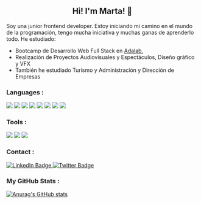 <p align="center">
 <h2 align="center">Hi! I'm Marta! 👋</h2>
</p>

Soy una junior frontend developer. Estoy iniciando mi camino en el mundo de la programación, tengo mucha iniciativa y muchas ganas de aprenderlo todo. He estudiado:
- Bootcamp de Desarrollo Web Full Stack en [Adalab.](https://adalab.es/)
- Realización de Proyectos Audiovisuales y Espectáculos, Diseño gráfico y VFX
- También he estudiado Turismo y Administración y Dirección de Empresas

<div>
<h3>Languages :</h3>
   <img src="https://img.shields.io/badge/HTML5-E34F26?style=for-the-badge&logo=html5&logoColor=white"/>
     <img src="https://img.shields.io/badge/CSS3-1572B6?style=for-the-badge&logo=css3&logoColor=white"/>
     <img src="https://img.shields.io/badge/Sass-CC6699?style=for-the-badge&logo=sass&logoColor=white"/>   <img src="https://img.shields.io/badge/JavaScript-323330?style=for-the-badge&logo=javascript&logoColor=F7DF1E"/>
 <img src="https://img.shields.io/badge/React-20232A?style=for-the-badge&logo=react&logoColor=61DAFB"/>
   <img src="https://img.shields.io/badge/Node.js-43853D?style=for-the-badge&logo=node.js&logoColor=white"/>
   <img src="https://img.shields.io/badge/Express.js-404D59?style=for-the-badge"/>
   <img src="https://img.shields.io/badge/SQLite-07405E?style=for-the-badge&logo=sqlite&logoColor=white"/>
</div>
<div>
<h3>Tools :</h3>
   <img src="https://img.shields.io/badge/GIT-E44C30?style=for-the-badge&logo=git&logoColor=white"/>
 <img src="https://img.shields.io/badge/GitHub-100000?style=for-the-badge&logo=github&logoColor=white"/>
    <img src="https://img.shields.io/badge/Visual_Studio_Code-0078D4?style=for-the-badge&logo=visual%20studio%20code&logoColor=white"/>
</div>
<div>
<h3> Contact :</h3>
  <a href="https://www.linkedin.com/in/marta-castrillo-gil">
    <img src="https://img.shields.io/badge/LinkedIn-purple?style=for-the-badge&logo=linkedin&logoColor=white" alt="LinkedIn Badge"/>
  </a>
  <a href="https://twitter.com/martscastrillo">
    <img src="https://img.shields.io/badge/Twitter-blue?style=for-the-badge&logo=twitter&logoColor=white" alt="Twitter Badge"/>
  </a>
</div>
<h3> My GitHub Stats :</h3>

[![Anurag's GitHub stats](https://github-readme-stats.vercel.app/api?username=martscastrillo)](https://github.com/anuraghazra/github-readme-stats)
